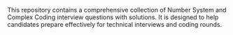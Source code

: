 This repository contains a comprehensive collection of Number System and Complex Coding interview questions with solutions.
It is designed to help candidates prepare effectively for technical interviews and coding rounds.
